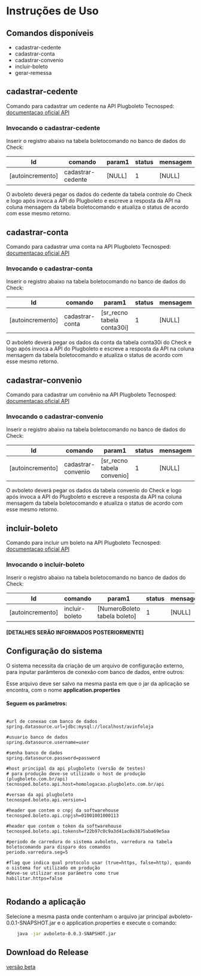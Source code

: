 # Instruções de Uso

## Comandos disponíveis

* cadastrar-cedente
* cadastrar-conta
* cadastrar-convenio
* incluir-boleto
* gerar-remessa

## cadastrar-cedente

Comando para cadastrar um cedente na API Plugboleto Tecnosped: [documentacao oficial API](https://atendimento.tecnospeed.com.br/hc/pt-br/articles/360006128214-Cadastrando-um-Cedente)

### Invocando o cadastrar-cedente

Inserir o registro abaixo na tabela boletocomando no banco de dados do Check:

| Id               | comando           | param1 | status | mensagem |
|------------------|-------------------|--------|--------|----------|
| [autoincremento] | cadastrar-cedente | [NULL] | 1      | [NULL]   |

O avboleto deverá pegar os dados do cedente da tabela controle do Check e logo após invoca a API do Plugboleto
e escreve a resposta da API na coluna mensagem da tabela boletocomando e atualiza o status de acordo com esse mesmo retorno.

## cadastrar-conta

Comando para cadastrar uma conta na API Plugboleto Tecnosped: [documentacao oficial API](https://atendimento.tecnospeed.com.br/hc/pt-br/articles/360006230413-Cadastrando-uma-Conta)

### Invocando o cadastrar-conta

Inserir o registro abaixo na tabela boletocomando no banco de dados do Check:

| Id               | comando           | param1                     | status | mensagem |
|------------------|-------------------|----------------------------|--------|----------|
| [autoincremento] | cadastrar-conta   | [sr_recno tabela conta30i] | 1      | [NULL]   |

O avboleto deverá pegar os dados da conta da tabela conta30i do Check e logo após invoca a API do Plugboleto
e escreve a resposta da API na coluna mensagem da tabela boletocomando e atualiza o status de acordo com esse mesmo retorno.

## cadastrar-convenio

Comando para cadastrar um convênio na API Plugboleto Tecnosped: [documentacao oficial API](https://atendimento.tecnospeed.com.br/hc/pt-br/articles/360006145374-Cadastrando-um-Conv%C3%AAnio)

### Invocando o cadastrar-convenio

Inserir o registro abaixo na tabela boletocomando no banco de dados do Check:

| Id               | comando              | param1                     | status | mensagem |
|------------------|----------------------|----------------------------|--------|----------|
| [autoincremento] | cadastrar-convenio   | [sr_recno tabela convenio] | 1      | [NULL]   |

O avboleto deverá pegar os dados da tabela convenio do Check e logo após invoca a API do Plugboleto
e escreve a resposta da API na coluna mensagem da tabela boletocomando e atualiza o status de acordo com esse mesmo retorno.

## incluir-boleto

Comando para incluir um boleto na API Plugboleto Tecnosped: [documentacao oficial API](https://atendimento.tecnospeed.com.br/hc/pt-br/articles/360006232893-Incluindo-um-Boleto)

### Invocando o incluir-boleto

Inserir o registro abaixo na tabela boletocomando no banco de dados do Check:

| Id               | comando              | param1                       | status | mensagem |
|------------------|----------------------|------------------------------|--------|----------|
| [autoincremento] | incluir-boleto       | [NumeroBoleto tabela boleto] | 1      | [NULL]   |

#### [DETALHES SERÃO INFORMADOS POSTERIORMENTE]

## Configuração do sistema

O sistema necessita da criação de um arquivo de configuração externo, para inputar parâmteros de conexão com banco de dados, entre outros:

Esse arquivo deve ser salvo na mesma pasta em que o jar da aplicação se encontra, com o nome **application.properties**

#### Seguem os parâmetros:

```Properties

#url de conexao com banco de dados
spring.datasource.url=jdbc:mysql://localhost/avinfoloja

#usuario banco de dados
spring.datasource.username=user

#senha banco de dados
spring.datasource.password=password

#host principal da api plugboleto (versão de testes)
# para produção deve-se utilizado o host de produção (plugboleto.com.br/api)
tecnosped.boleto.api.host=homologacao.plugboleto.com.br/api

#versao da api plugboleto
tecnosped.boleto.api.version=1

#header que contem o cnpj da softwarehouse
tecnosped.boleto.api.cnpjsh=01001001000113

#header que contem o token da softwarehouse
tecnosped.boleto.api.tokensh=f22b97c0c9a3d41ac0a3875aba69e5aa

#periodo de carredura do sistema avboleto, varredura na tabela boletocomando para disparo dos comandos
periodo.varredura.seg=5

#flag que indica qual protocolo usar (true=https, false=http), quando o sistema for utilizado em produção 
#deve-se utilizar esse parâmetro como true
habilitar.https=false
	
```

## Rodando a aplicação 

Selecione a mesma pasta onde contenham o arquivo jar principal avboleto-0.0.1-SNAPSHOT.jar e o application.properties e execute o comando:

```bash
    java -jar avboleto-0.0.3-SNAPSHOT.jar
```

## Download do Release

[versão beta](https://bitbucket.org/tominem/avboleto/downloads/avboleto-0.0.3-SNAPSHOT.jar.zip)



